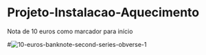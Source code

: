 # Projeto-Instalacao-Aquecimento

Nota de 10 euros como marcador para início

#![10-euros-banknote-second-series-obverse-1](https://user-images.githubusercontent.com/21102697/42221589-6f8b58c4-7eca-11e8-8da5-5afa28a19ee5.jpg)
